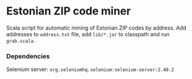 # Estonian ZIP code miner #
Scala script for automatic mining of Estonian ZIP codes by address. Add addresses to `address.txt` file, add `lib/*.jar` to classpath and run `grab.scala`.

### Dependencies ###
Selenium server: `org.seleniumhq.selenium:selenium-server:2.48.2`
